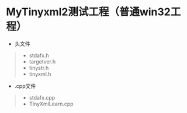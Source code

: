 # MyTinyxml2测试工程（普通win32工程）
* 头文件
>* stdafx.h
>* targetver.h
>* tinystr.h
>* tinyxml.h
* .cpp文件
>* stdafx.cpp
>* TinyXmlLearn.cpp
